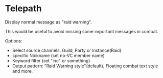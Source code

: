 # Telepath

Display normal message as "raid warning".

This would be useful to avoid missing some important messages in combat.

Options:

- Select source channels: Guild, Party or Instance(Raid)
- specific Nickname (set no-VC member name)
- Keyword filter (set "inc" or something)
- Output pattern: "Raid Warning style"(default), Floating combat text style and more.
